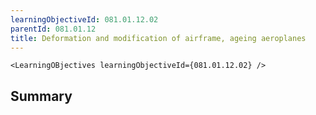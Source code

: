 ```yaml
---
learningObjectiveId: 081.01.12.02
parentId: 081.01.12
title: Deformation and modification of airframe, ageing aeroplanes
---
```


```tsx eval
<LearningOBjectives learningObjectiveId={081.01.12.02} />
```

## Summary
